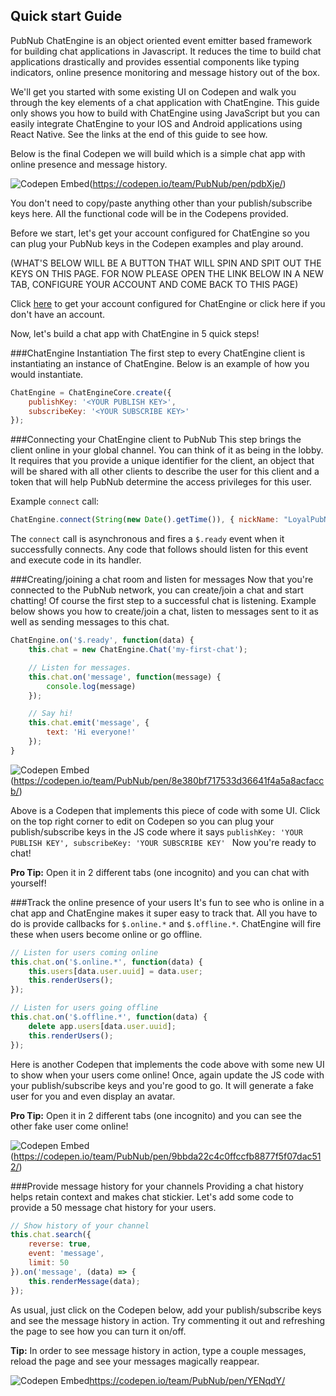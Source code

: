Quick start Guide
--------------------
PubNub ChatEngine is an object oriented event emitter based framework for building chat applications in Javascript. It reduces the time to build chat applications drastically and provides essential components like typing indicators, online presence monitoring and message history out of the box.

We'll get you started with some existing UI on Codepen and walk you through the key elements of a chat application with ChatEngine. This guide only shows you how to build with ChatEngine using JavaScript but you can easily integrate ChatEngine to your IOS and Android applications using React Native. See the links at the end of this guide to see how.

Below is the final Codepen we will build which is a simple chat app with online presence and message history.

![Codepen Embed](https://dogaan.github.io/codepenscreenshot.png)(https://codepen.io/team/PubNub/pen/pdbXje/)

You don't need to copy/paste anything other than your publish/subscribe keys here. All the functional code will be in the Codepens provided.

Before we start, let's get your account configured for ChatEngine so you can plug your PubNub keys in the Codepen examples and play around.

(WHAT'S BELOW WILL BE A BUTTON THAT WILL SPIN AND SPIT OUT THE KEYS ON THIS PAGE. FOR NOW PLEASE OPEN THE LINK BELOW IN A NEW TAB, CONFIGURE YOUR ACCOUNT AND COME BACK TO THIS PAGE)

Click [here](https://chat-engine-docs.surge.sh/docs/tutorial-pubnub.html) to get your account configured for ChatEngine or click here if you don't have an account.

Now, let's build a chat app with ChatEngine in 5 quick steps!

###ChatEngine Instantiation
The first step to every ChatEngine client is instantiating an instance of ChatEngine. Below is an example of how you would instantiate.

```javascript
ChatEngine = ChatEngineCore.create({
	publishKey: '<YOUR PUBLISH KEY>',
	subscribeKey: '<YOUR SUBSCRIBE KEY>'
});
```

###Connecting your ChatEngine client to PubNub
This step brings the client online in your global channel. You can think of it as being in the lobby. It requires that you provide a unique identifier for the client, an object that will be shared with all other clients to describe the user for this client and a token that will help PubNub determine the access privileges for this user.

Example `connect` call:
```javascript
ChatEngine.connect(String(new Date().getTime()), { nickName: "LoyalPubNubian" }, 'auth-key');
```

The `connect` call is asynchronous and fires a `$.ready` event when it successfully connects. Any code that follows should listen for this event and execute code in its handler.

###Creating/joining a chat room and listen for messages
Now that you're connected to the PubNub network, you can create/join a chat and start chatting! Of course the first step to a successful chat is listening. Example below shows you how to create/join a chat, listen to messages sent to it as well as sending messages to this chat.

```javascript
ChatEngine.on('$.ready', function(data) {
    this.chat = new ChatEngine.Chat('my-first-chat');

    // Listen for messages.
    this.chat.on('message', function(message) {
        console.log(message)
    });

    // Say hi!
    this.chat.emit('message', {
        text: 'Hi everyone!'
    });
}
```

![Codepen Embed](https://dogaan.github.io/codepenscreenshot.png)
(https://codepen.io/team/PubNub/pen/8e380bf717533d36641f4a5a8acfaccb/)

Above is a Codepen that implements this piece of code with some UI. Click on the top right corner to edit on Codepen so you can plug your publish/subscribe keys in the JS code where it says
``publishKey: 'YOUR PUBLISH KEY',
  subscribeKey: 'YOUR SUBSCRIBE KEY'
  ``
Now you're ready to chat! 

**Pro Tip:** Open it in 2 different tabs (one incognito) and you can chat with yourself!

###Track the online presence of your users
It's fun to see who is online in a chat app and ChatEngine makes it super easy to track that. All you have to do is provide callbacks for `$.online.*` and `$.offline.*`. ChatEngine will fire these when users become online or go offline.

```javascript
// Listen for users coming online
this.chat.on('$.online.*', function(data) {
    this.users[data.user.uuid] = data.user;
    this.renderUsers();
});

// Listen for users going offline
this.chat.on('$.offline.*', function(data) {
    delete app.users[data.user.uuid];
    this.renderUsers();
});
```

Here is another Codepen that implements the code above with some new UI to show when your users come online! Once, again update the JS code with your publish/subscribe keys and you're good to go. It will generate a fake user for you and even display an avatar.

**Pro Tip:** Open it in 2 different tabs (one incognito) and you can see the other fake user come online!

![Codepen Embed](https://dogaan.github.io/codepenscreenshot.png)
(https://codepen.io/team/PubNub/pen/9bbda22c4c0ffccfb8877f5f07dac512/)

###Provide message history for your channels
Providing a chat history helps retain context and makes chat stickier. Let's add some code to provide a 50 message chat history for your users.

```javascript
// Show history of your channel
this.chat.search({
	reverse: true,
	event: 'message',
	limit: 50
}).on('message', (data) => {
	this.renderMessage(data);
});
```

As usual, just click on the Codepen below, add your publish/subscribe keys and see the message history in action. Try commenting it out and refreshing the page to see how you can turn it on/off.

**Tip:** In order to see message history in action, type a couple messages, reload the page and see your messages magically reappear.

![Codepen Embed](https://dogaan.github.io/codepenscreenshot.png)https://codepen.io/team/PubNub/pen/YENqdY/

